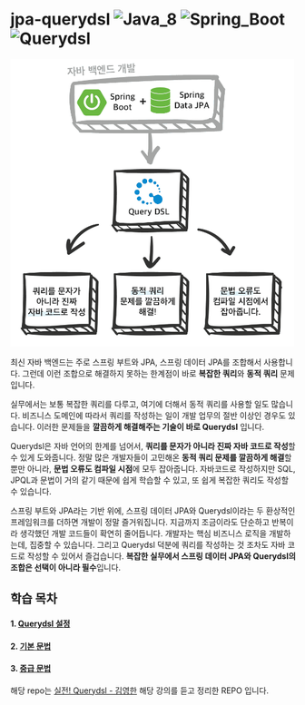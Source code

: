 # jpa-querydsl ![Java_8](https://img.shields.io/badge/java-v8-red?logo=java) ![Spring_Boot](https://img.shields.io/badge/Spring_Boot-v2.3.1-green.svg?logo=spring) ![Querydsl](https://img.shields.io/badge/Querydsl-0769AD.svg?logo=jquery)

<img src="src/main/resources/static/images/querydsl.png" width="500px" height="507px"></img>

최신 자바 백엔드는 주로 스프링 부트와 JPA, 스프링 데이터 JPA를 조합해서 사용합니다. 그런데 이런 조합으로 해결하지 못하는 한계점이 바로 **복잡한 쿼리**와 **동적 쿼리** 문제입니다.

실무에서는 보통 복잡한 쿼리를 다루고, 여기에 더해서 동적 쿼리를 사용할 일도 많습니다. 비즈니스 도메인에 따라서 쿼리를 작성하는 일이 개발 업무의 절반 이상인 경우도 있습니다. 이러한 문제들을 **깔끔하게 해결해주는 기술이 바로 Querydsl** 입니다.

Querydsl은 자바 언어의 한계를 넘어서, **쿼리를 문자가 아니라 진짜 자바 코드로 작성**할 수 있게 도와줍니다. 정말 많은 개발자들이 고민해온 **동적 쿼리 문제를 깔끔하게 해결**할 뿐만 아니라, **문법 오류도 컴파일 시점**에 모두 잡아줍니다. 자바코드로 작성하지만 SQL, JPQL과 문법이 거의 같기 때문에 쉽게 학습할 수 있고, 또 쉽게 복잡한 쿼리도 작성할 수 있습니다.

스프링 부트와 JPA라는 기반 위에, 스프링 데이터 JPA와 Querydsl이라는 두 환상적인 프레임워크를 더하면 개발이 정말 즐거워집니다. 지금까지 조금이라도 단순하고 반복이라 생각했던 개발 코드들이 확연히 줄어듭니다. 개발자는 핵심 비즈니스 로직을 개발하는데, 집중할 수 있습니다. 그리고 Querydsl 덕분에 쿼리를 작성하는 것 조차도 자바 코드로 작성할 수 있어서 즐겁습니다. **복잡한 실무에서 스프링 데이터 JPA와 Querydsl의 조합은 선택이 아니라 필수**입니다.

## 학습 목차

#### 1. [Querydsl 설정](https://www.notion.so/121c4a29ffa742a6b144621a93ef5ae3)
#### 2. [기본 문법](https://www.notion.so/ad29fbf87fe248a7bc1a3af09138273d)
#### 3. [중급 문법](https://www.notion.so/285c6c1ebba341209a7b842c379a1b71)

해당 repo는 [실전! Querydsl - 김영한](https://www.inflearn.com/course/Querydsl-%EC%8B%A4%EC%A0%84) 해당 강의를 듣고 정리한 REPO 입니다.
